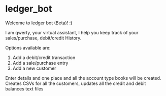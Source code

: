 # ledger_bot
Welcome to ledger bot (Beta)! :) 

I am qwerty, your virtual assistant, I help you keep track of your sales/purchase, debit/credit History. 


Options available are:
1. Add a debit/credit transaction
2. Add a sale/purchase entry
3. Add a new customer

Enter details and one place and all the account type books will be created.
Creates CSVs for all the customers, updates all the credit and debit balances text files
